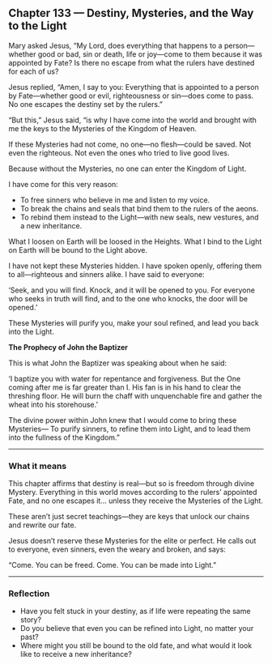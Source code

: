 ## Chapter 133 — Destiny, Mysteries, and the Way to the Light

Mary asked Jesus, “My Lord, does everything that happens to a person—whether good or bad, sin or death, life or joy—come to them because it was appointed by Fate? Is there no escape from what the rulers have destined for each of us?

Jesus replied, “Amen, I say to you: Everything that is appointed to a person by Fate—whether good or evil, righteousness or sin—does come to pass. No one escapes the destiny set by the rulers.”

“But this,” Jesus said, “is why I have come into the world and brought with me the keys to the Mysteries of the Kingdom of Heaven.

If these Mysteries had not come, no one—no flesh—could be saved. Not even the righteous. Not even the ones who tried to live good lives.

Because without the Mysteries, no one can enter the Kingdom of Light.

I have come for this very reason:
- To free sinners who believe in me and listen to my voice.
- To break the chains and seals that bind them to the rulers of the aeons.
- To rebind them instead to the Light—with new seals, new vestures, and a new inheritance.

What I loosen on Earth will be loosed in the Heights. What I bind to the Light on Earth will be bound to the Light above.

I have not kept these Mysteries hidden. I have spoken openly, offering them to all—righteous and sinners alike. I have said to everyone:

‘Seek, and you will find. Knock, and it will be opened to you. For everyone who seeks in truth will find, and to the one who knocks, the door will be opened.’

These Mysteries will purify you, make your soul refined, and lead you back into the Light.

**The Prophecy of John the Baptizer**

This is what John the Baptizer was speaking about when he said:

‘I baptize you with water for repentance and forgiveness. But the One coming after me is far greater than I. His fan is in his hand to clear the threshing floor. He will burn the chaff with unquenchable fire and gather the wheat into his storehouse.’

The divine power within John knew that I would come to bring these Mysteries— To purify sinners, to refine them into Light, and to lead them into the fullness of the Kingdom.”

---

### What it means

This chapter affirms that destiny is real—but so is freedom through divine Mystery. Everything in this world moves according to the rulers’ appointed Fate, and no one escapes it… unless they receive the Mysteries of the Light.

These aren’t just secret teachings—they are keys that unlock our chains and rewrite our fate.

Jesus doesn’t reserve these Mysteries for the elite or perfect. He calls out to everyone, even sinners, even the weary and broken, and says:

“Come. You can be freed. Come. You can be made into Light.”

---

### Reflection

- Have you felt stuck in your destiny, as if life were repeating the same story?
- Do you believe that even you can be refined into Light, no matter your past?
- Where might you still be bound to the old fate, and what would it look like to receive a new inheritance?
